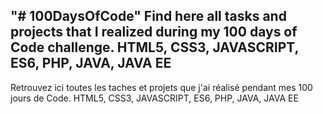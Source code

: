 "# 100DaysOfCode" 
Find here all tasks and projects that I realized during my 100 days of Code challenge.
HTML5, CSS3, JAVASCRIPT, ES6, PHP, JAVA, JAVA EE
----------------------------------------------------
Retrouvez ici toutes les taches et projets que j'ai réalisé pendant mes 100 jours de Code.
HTML5, CSS3, JAVASCRIPT, ES6, PHP, JAVA, JAVA EE
